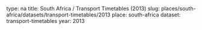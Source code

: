 type: na
title: South Africa / Transport Timetables (2013)
slug: places/south-africa/datasets/transport-timetables/2013
place: south-africa
dataset: transport-timetables
year: 2013
